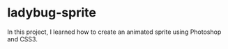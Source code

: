 # ladybug-sprite

In this project, I learned how to create an animated sprite using Photoshop and CSS3.
